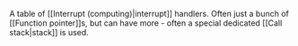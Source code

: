 A table of [[Interrupt (computing)|interrupt]] handlers. Often just a bunch of [[Function pointer]]s, but can have more - often a special dedicated [[Call stack|stack]] is used.